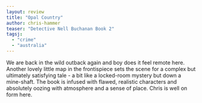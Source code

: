 ```yaml
---
layout: review
title: "Opal Country"
author: chris-hammer
teaser: "Detective Nell Buchanan Book 2"
tagsj:
  - "crime"
  - "australia"
---
```


We are back in the wild outback again and boy does it feel remote here. Another lovely little
map in the frontispiece sets the scene for a complex but ultimately satisfying tale - a bit 
like a locked-room mystery but down a mine-shaft.  The book is infused with flawed, realistic
characters and absolutely oozing with atmosphere and a sense of place. Chris is well on form
here.

